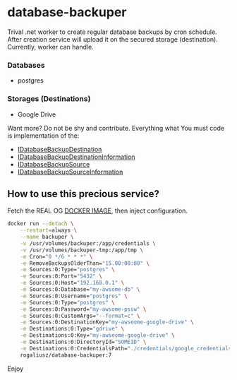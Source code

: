 # database-backuper

Trival .net worker to create regular database backups by cron schedule. After creation service will upload it on the secured storage (destination).  
Currently, worker can handle.

### Databases
- postgres

### Storages (Destinations)
- Google Drive

Want more? Do not be shy and contribute. Everything what You must code is implementation of the: 
- [IDatabaseBackupDestination](https://github.com/don-flamingo/database-backuper/blob/main/src/DatabaseBackuper.Destinations/IDatabaseBackupDestination.cs)
- [IDatabaseBackupDestinationInformation](https://github.com/don-flamingo/database-backuper/blob/main/src/DatabaseBackuper.Destinations/IDatabaseBackupDestinationInformation.cs)
- [IDatabaseBackupSource](https://github.com/don-flamingo/database-backuper/blob/main/src/DatabaseBackuper.Sources/IDatabaseBackupSource.cs)
- [IDatabaseBackupSourceInformation](https://github.com/don-flamingo/database-backuper/blob/main/src/DatabaseBackuper.Sources/IDatabaseBackupSourceInformation.cs)

## How to use this precious service? 

Fetch the REAL OG [DOCKER IMAGE](https://hub.docker.com/repository/docker/rogaliusz/database-backuper/general), then inject configuration.

```bash
docker run --detach \
    --restart=always \
    --name backuper \
    -v /usr/volumes/backuper:/app/credentials \
    -v /usr/volumes/backuper-tmp:/app/tmp \
    -e Cron="0 */6 * * *" \
    -e RemoveBackupsOlderThan="15.00:00:00" \
    -e Sources:0:Type="postgres" \
    -e Sources:0:Port="5432" \
    -e Sources:0:Host="192.168.0.1" \
    -e Sources:0:Database="my-awsome-db" \
    -e Sources:0:Username="postgres" \
    -e Sources:0:Type="postgres" \
    -e Sources:0:Password="my-awsome-pssw" \
    -e Sources:0:CustomArgs="--format=c" \
    -e Sources:0:DestinationKey="my-awseome-google-drive" \
    -e Destinations:0:Type="gdrive" \
    -e Destinations:0:Key="my-awseome-google-drive" \
    -e Destinations:0:DirectoryId="SOMEID" \
    -e Destinations:0:CredentialsPath="./credentials/google_credentials.json" \
    rogaliusz/database-backuper:7
```

Enjoy
